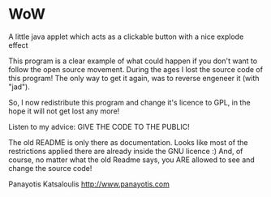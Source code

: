 # WoW
A little java applet which acts as a clickable button with a nice explode effect

This program is a clear example of what could happen if you don't want to follow the open source movement. During the ages I lost the source code of this program!
The only way to get it again, was to reverse engeneer it (with "jad").

So, I now redistribute this program and change it's licence to GPL, in the hope it will not get lost any more!

Listen to my advice: GIVE THE CODE TO THE PUBLIC!

The old README is only there as documentation. Looks like most of the restrictions applied there are already inside the GNU licence :) And, of course, no matter what the old Readme says, you ARE allowed to see and change the source code!

Panayotis Katsaloulis
http://www.panayotis.com
